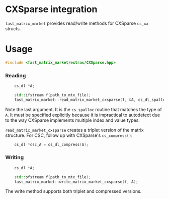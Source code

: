 # CXSparse integration

`fast_matrix_market` provides read/write methods for CXSparse `cs_xx` structs.

# Usage

```c++
#include <fast_matrix_market/extras/CXSparse.hpp>
```

### Reading
```c++
    cs_dl *A;

    std::ifstream f(path_to_mtx_file);
    fast_matrix_market::read_matrix_market_cxsparse(f, &A, cs_dl_spalloc);
```
Note the last argument. It is the `cs_spalloc` routine that matches the type
of `A`. It must be specified explicitly because it is impractical to autodetect due to the way CXSparse
implements multiple index and value types.

`read_matrix_market_cxsparse` creates a triplet version of the matrix structure. For CSC, follow up with
CXSparse's `cs_compress()`:
```c++
    cs_dl *csc_A = cs_dl_compress(A);
```
### Writing

```c++
    cs_dl *A;

    std::ofstream f(path_to_mtx_file);
    fast_matrix_market::write_matrix_market_cxsparse(f, A);
```

The write method supports both triplet and compressed versions.